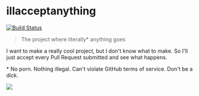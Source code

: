 # illacceptanything

[![Build Status](https://travis-ci.org/zaporylie/illacceptanything.svg)](https://travis-ci.org/zaporylie/illacceptanything)

> The project where literally* anything goes

I want to make a really cool project, but I don't know what to make. So I'll just accept
every Pull Request submitted and see what happens.

\* No porn. Nothing illegal. Can't violate GitHub terms of service. Don't be a dick.

![](https://i.imgur.com/ehUtz.gif)

